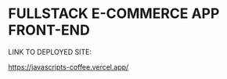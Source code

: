 # FULLSTACK E-COMMERCE APP FRONT-END


LINK TO DEPLOYED SITE:

https://javascripts-coffee.vercel.app/
